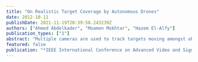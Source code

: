 ```yaml
---
title: "On Realistic Target Coverage by Autonomous Drones"
date: 2012-10-11
publishDate: 2021-11-19T20:39:58.243239Z
authors: ["Ahmed Abdelkader", "Moamen Mokhtar", "Hazem El-Alfy"]
publication_types: ["1"]
abstract: "Multiple cameras are used to track targets moving amongst obstacles. Surveillance video streamed from a top-view camera is processed to control the orientation of multiple pan-tilt-zoom cameras to cover as many targets as possible at high resolutions. The problem of maximizing the number of covered targets with a set of cameras has been shown to be computationally expensive and hence, several approximations have been suggested in the literature. We develop our own ones, compare them to some existing approaches by extensive simulation and show their superiority. Our new heuristics make an attempt at continuous panning that is needed when moving to real world experimentation to achieve seamless target tracking."
featured: false
publication: "*IEEE International Conference on Advanced Video and Signal-Based Surveillance (AVSS)*"
---
```


